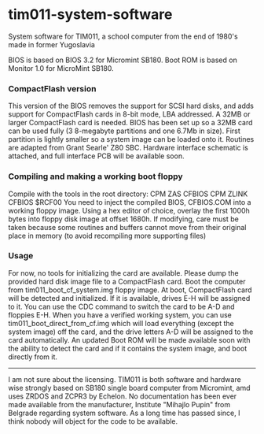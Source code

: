 # tim011-system-software
System software for TIM011, a school computer from the end of 1980's made in former Yugoslavia

BIOS is based on BIOS 3.2 for Micromint SB180.
Boot ROM is based on Monitor 1.0 for MicroMint SB180.

### CompactFlash version
This version of the BIOS removes the support for SCSI hard disks, and adds support for CompactFlash cards in 8-bit mode, LBA addressed.
A 32MB or larger CompactFlash card is needed. BIOS has been set up so a 32MB card can be used fully (3 8-megabyte partitions and one 6.7Mb in size). First partition is lightly smaller so a system image can be loaded onto it.
Routines are adapted from Grant Searle' Z80 SBC.
Hardware interface schematic is attached, and full interface PCB will be available soon.

### Compiling and making a working boot floppy
Compile with the tools in the root directory:
CPM ZAS CFBIOS
CPM ZLINK CFBIOS $RCF00
You need to inject the compiled BIOS, CFBIOS.COM into a working floppy image. Using a hex editor of choice, overlay the first 1000h bytes into floppy disk image at offset 1680h.
If modifying, care must be taken because some routines and buffers cannot move from their original place in memory (to avoid recompiling more supporting files)

### Usage
For now, no tools for initializing the card are available. Please dump the provided hard disk image file to a CompactFlash card.
Boot the computer from tim011_boot_cf_system.img floppy image. At boot, CompactFlash card will be detected and initialized. If it is available, drives E-H will be assigned to it. You can use the CDC command to switch the card to be A-D and floppies E-H.
When you have a verified working system, you can use tim011_boot_direct_from_cf.img which will load everything (except the system image) off the card, and the drive letters A-D will be assigned to the card automatically.
An updated Boot ROM will be made available soon with the ability to detect the card and if it contains the system image, and boot directly from it.

---

I am not sure about the licensing. TIM011 is both software and hardware wise strongly based on SB180 single board computer from Micromint, amd uses ZRDOS and ZCPR3 by Echelon. No documentation has been ever made available from the manufacturer, Institute "Mihajlo Pupin" from Belgrade regarding system software. As a long time has passed since, I think nobody will object for the code to be available.
